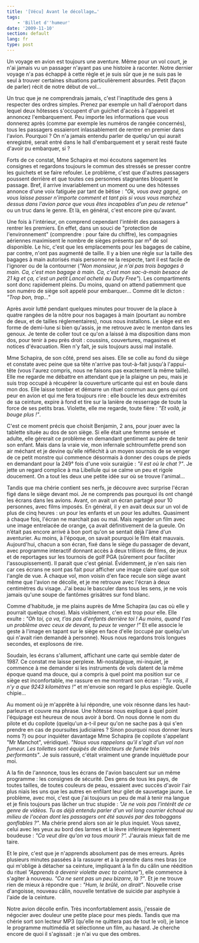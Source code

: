 ```yaml
---
title: '[Vécu] Avant le décollage…'
tags:
    - 'Billet d''humeur'
date: '2009-11-10'
section: default
lang: fr
type: post
---
```


Un voyage en avion est toujours une aventure. Même pour un vol court, je n'ai jamais vu un passager n'ayant pas une histoire à raconter. Notre dernier voyage n'a pas échappé à cette règle et je suis sûr que je ne suis pas le seul à trouver certaines situations particulièrement absurdes. Petit (façon de parler) récit de notre début de vol…

<!-- more -->

Un truc que je ne comprendrais jamais, c'est l'inaptitude des gens à respecter des ordres simples. Prenez par exemple un hall d'aéroport dans lequel deux hôtesses s'occupent d'un guichet d'accès à l'appareil et annoncez l'embarquement. Peu importe les informations que vous donnerez après (comme par exemple les numéros de rangée concernés), tous les passagers essaieront inlassablement de rentrer en premier dans l'avion. Pourquoi&nbsp;? On n'a jamais entendu parler de quelqu'un qui aurait enregistré, serait entré dans le hall d'embarquement et y serait resté faute d'avoir pu embarquer, si&nbsp;?

Forts de ce constat, Mme Schapira et moi écoutons sagement les consignes et regardons toujours le commun des stressés se presser contre les guichets et se faire refouler. Le problème, c'est que d'autres passagers poussent derrière et que toutes ces personnes stagnantes bloquent le passage. Bref, il arrive invariablement un moment ou une des hôtesses annonce d'une voix fatiguée par tant de bêtise&nbsp;: _"Ok, vous avez gagné, on vous laisse passer n'importe comment et tant pis si vous vous marchez dessus dans l'avion parce que vous êtes incapables d'un peu de retenue"_ ou un truc dans le genre. Et là, en général, c'est encore pire qu'avant.

Une fois à l'intérieur, on comprend cependant l'intérêt des passagers à rentrer les premiers. En effet, dans un souci de "protection de l'environnement" (comprendre&nbsp;: pour faire du chiffre), les compagnies aériennes maximisent le nombre de sièges présents par m² de sol disponible. Le hic, c'est que les emplacements pour les bagages de cabine, par contre, n'ont pas augmenté de taille. Il y a bien une règle sur la taille des bagages à main autorisés mais personne ne la respecte, tant il est facile de l'ignorer ou de la contourner (_"Non monsieur, je n'ai pas trois bagages à main. Ca, c'est mon bagage à main. Ca, c'est mon sac-à-main besace de 21 kg et ça, c'est un petit Lancel acheté au Duty Free"_). Les compartiments sont donc rapidement pleins. Du moins, quand on attend patiemment que son numéro de siège soit appelé pour embarquer… Comme dit le dicton&nbsp;: _"Trop bon, trop…"_

Après avoir lutté pendant quelques minutes pour trouver de la place à quatre rangées de la nôtre pour nos bagages à main (pourtant au nombre de deux, et de tailles réglementaires), nous nous installons. Le siège est en forme de demi-lune si bien qu'assis, je me retrouve avec le menton dans les genoux. Je tente de coller tout ce qu'on a laissé à ma disposition dans mon dos, pour tenir à peu près droit&nbsp;: coussins, couvertures, magasines et notices d'évacuation. Rien n'y fait, je suis toujours aussi mal installé.

Mme Schapira, de son côté, prend ses aises. Elle se colle au fond du siège et constate avec peine que sa tête n'arrive pas tout-à-fait jusqu'à l'appui-tête (vous l'aurez compris, nous ne faisons pas exactement la même taille). Elle me regarde me débattre en attendant que je la plaigne un peu, mais je suis trop occupé à récupérer la couverture urticante qui est en boule dans mon dos. Elle laisse tomber et démarre un rituel commun aux gens qui ont peur en avion et qui me fera toujours rire&nbsp;: elle boucle les deux extrémités de sa ceinture, expire à fond et tire sur la lanière de resserrage de toute la force de ses petits bras. Violette, elle me regarde, toute fière&nbsp;: _"Et voilà, je bouge plus&nbsp;!"_.

C'est ce moment précis que choisit Benjamin, 2 ans, pour jouer avec la tablette située au dos de son siège. Si elle était une femme sensée et adulte, elle gérerait ce problème en demandant gentiment au père de tenir son enfant. Mais dans la vraie vie, mon infernale schtroumfette prend son air méchant et je devine qu'elle réfléchit à un moyen sournois de se venger de ce petit monstre qui commence désormais à donner des coups de pieds en demandant pour la 249° fois d'une voix suraigüe&nbsp;: _"il est où le chat&nbsp;?"_. Je jette un regard complice à ma Libellule qui se calme un peu et rigole doucement. On a tout les deux une petite idée sur où se trouve l'animal…

Tandis que ma chérie contient ses nerfs, je découvre avec surprise l'écran figé dans le siège devant moi. Je ne comprends pas pourquoi ils ont changé les écrans dans les avions. Avant, on avait un écran partagé pour 10 personnes, avec films imposés. En général, il y en avait deux sur un vol de plus de cinq heures&nbsp;: un pour les enfants et un pour les adultes. Quasiment à chaque fois, l'écran ne marchait pas ou mal. Mais regarder un film avec une image entrelacée de orange, ça avait définitivement de la gueule. On n’était pas encore arrivé à bon port qu'on se sentait déjà l'âme d'un aventurier. Au moins, à l'époque, on savait pourquoi le film était mauvais. Aujourd'hui, chacun a son écran, fixé dans le siège du passager de devant, avec programme interactif donnant accès à deux trillions de films, de jeux et de reportages sur les tournois de golf PGA (sûrement pour faciliter l'assoupissement). Il parait que c'est génial. Évidemment, je n'en sais rien car ces écrans ne sont pas fait pour afficher une image claire quel que soit l'angle de vue. À chaque vol, mon voisin d'en face recule son siège avant même que l'avion ne décolle, et je me retrouve avec l'écran à deux centimètres du visage. J'ai beau le basculer dans tous les sens, je ne vois jamais qu'une soupe de fantômes grisâtres sur fond blanc.

Comme d'habitude, je me plains auprès de Mme Schapira (au cas où elle y pourrait quelque chose). Mais visiblement, c'en est trop pour elle. Elle exulte&nbsp;: _"Oh toi, ça va, t'as pas d'enfants derrière toi&nbsp;! Au moins, quand t'as un problème avec ceux de devant, tu peux te venger&nbsp;!"_ Et elle associe le geste à l'image en tapant sur le siège en face d'elle (occupé par quelqu'un qui n'avait rien demandé à personne). Nous nous regardons trois longues secondes, et explosons de rire.

Soudain, les écrans s'allument, affichant une carte qui semble dater de 1987\. Ce constat me laisse perplexe. Mi-nostalgique, mi-inquiet, je commence à me demander si les instruments de vols datent de la même époque quand ma douce, qui a compris à quel point ma position sur ce siège est inconfortable, me rassure en me montrant son écran&nbsp;: _"Tu vois, il n'y a que 9243 kilomètres&nbsp;!"_ et m'envoie son regard le plus espiègle. Quelle chipie…

Au moment où je m'apprête à lui répondre, une voix résonne dans les haut-parleurs et couvre ma phrase. Une hôtesse nous explique à quel point l'équipage est heureux de nous avoir à bord. On nous donne le nom du pilote et du copilote (quelqu'un a-t-il peur qu'on ne sache pas à qui s'en prendre en cas de poursuites judiciaires&nbsp;? Sinon pourquoi nous donner leurs noms&nbsp;?) ou pour inquiéter davantage Mme Schapira (le copilote s'appelant "Mr Manchot", véridique). _"Nous vous rappelons qu'il s'agit d'un vol non fumeur. Les toilettes sont équipés de détecteurs de fumée très performants"_. Je suis rassuré, c'était vraiment une grande inquiétude pour moi.

A la fin de l'annonce, tous les écrans de l'avion basculent sur un même programme&nbsp;: les consignes de sécurité. Des gens de tous les pays, de toutes tailles, de toutes couleurs de peau, essaient avec succès d'avoir l'air plus niais les uns que les autres en enfilant leur gilet de sauvetage jaune. Le problème, avec moi, c'est que j'ai toujours un peu de mal à tenir ma langue et je finis toujours pas lâcher un truc stupide&nbsp;: _"Je ne vois pas l'intérêt de ce genre de vidéos. Tu as déjà entendu parler d'un vol long courrier échoué au milieu de l'océan dont les passagers ont été sauvés par des toboggans gonflables&nbsp;?"_. Ma chérie prend alors son air le plus inquiet. Vous savez, celui avec les yeux au bord des larmes et la lèvre inférieure légèrement boudeuse&nbsp;: _"Ca veut dire qu'on va tous mourir&nbsp;?"._ J'aurais mieux fait de me taire.

Et le pire, c'est que je n'apprends absolument pas de mes erreurs. Après plusieurs minutes passées à la rassurer et à la prendre dans mes bras (ce qui m'oblige à détacher sa ceinture, impliquant à la fin du câlin une réédition du rituel _"Apprends à devenir violette avec ta ceinture"_), elle commence à s'agiter à nouveau. _"Ca ne sent pas un peu bizarre, là&nbsp;?"_. Et je ne trouve rien de mieux à répondre que&nbsp;: _"Hum, le brûlé, on dirait"_. Nouvelle crise d'angoisse, nouveau câlin, nouvelle tentative de suicide par asphyxie à l'aide de la ceinture.

Notre avion décolle enfin. Très inconfortablement assis, j'essaie de négocier avec douleur une petite place pour mes pieds. Tandis que ma chérie sort son lecteur MP3 (qu'elle ne quittera pas de tout le vol), je lance le programme multimédia et sélectionne un film, au hasard. Je cherche encore de quoi il s'agissait&nbsp;: je n'ai vu que des ombres.